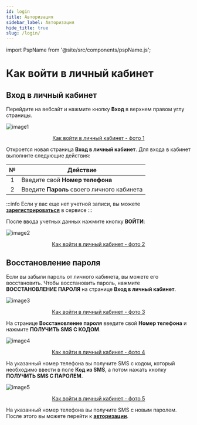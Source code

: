 ```yaml
---
id: login
title: Авторизация
sidebar_label: Авторизация
hide_title: true
slug: /login/
---
```


import PspName from '@site/src/components/pspName.js';

# Как войти в личный кабинет <PspName />

## Вход в личный кабинет

Перейдите на вебсайт **<PspName />** и нажмите кнопку **Вход** в верхнем правом углу страницы.

![image1](/img/ru/general_login/image1.png "Как войти в личный кабинет") <center><u>Как войти в личный кабинет - фото 1</u></center>

Откроется новая страница **Вход в личный кабинет**. Для входа в кабинет выполните следующие действия:

|  №  | Действие |
| :-: | -------- |
| 1 | Введите свой **Номер телефона** |
| 2 | Введите **Пароль** своего личного кабинета |

:::info
Если у вас еще нет учетной записи, вы можете [**зарегистрироваться**](registration.md) в сервисе
:::

После ввода учетных данных нажмите кнопку **ВОЙТИ**:

![image2](/img/ru/general_login/image2.png "Как войти в личный кабинет") <center><u>Как войти в личный кабинет - фото 2</u></center>

## Восстановление пароля

Если вы забыли пароль от личного кабинета, вы можете его восстановить. Чтобы восстановить пароль, нажмите **ВОССТАНОВЛЕНИЕ ПАРОЛЯ** на странице **Вход в личный кабинет**.

![image3](/img/ru/general_login/image3.png "Как войти в личный кабинет") <center><u>Как войти в личный кабинет - фото 3</u></center>

На странице **Восстановление пароля** введите свой **Номер телефона** и нажмите **ПОЛУЧИТЬ SMS С КОДОМ**.

![image4](/img/ru/general_login/image4.png "Как войти в личный кабинет") <center><u>Как войти в личный кабинет - фото 4</u></center>

На указанный номер телефона вы получите SMS с кодом, который необходимо ввести в поле **Код из SMS**, а потом нажать кнопку **ПОЛУЧИТЬ SMS С ПАРОЛЕМ**.

![image5](/img/ru/general_login/image5.png "Как войти в личный кабинет") <center><u>Как войти в личный кабинет - фото 5</u></center>

На указанный номер телефона вы получите SMS с новым паролем. После этого вы можете перейти к [**авторизации**](#вход-в-личный-кабинет).

